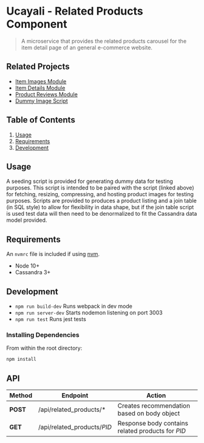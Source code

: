# Ucayali - Related Products Component

> A microservice that provides the related products carousel for the item detail page of an general e-commerce website.

## Related Projects

  - [Item Images Module](https://github.com/Ucayali/Michael-Service)
  - [Item Details Module](https://github.com/Ucayali/Matt-Service)
  - [Product Reviews Module](https://github.com/Ucayali/Review-Service)
  - [Dummy Image Script](https://github.com/Ucayali/dummy-imager)

## Table of Contents

1. [Usage](#usage)
1. [Requirements](#requirements)
1. [Development](#development)

## Usage

A seeding script is provided for generating dummy data for testing purposes. This script is intended to be paired with the script (linked above) for fetching, resizing, compressing, and hosting product images for testing purposes. Scripts are provided to produces a product listing and a join table (in SQL style) to allow for flexibility in data shape, but if the join table script is used test data will then need to be denormalized to fit the Cassandra data model provided.

## Requirements

An `nvmrc` file is included if using [nvm](https://github.com/creationix/nvm).

- Node 10+
- Cassandra 3+

## Development

- `npm run build-dev` Runs webpack in dev mode
- `npm run server-dev` Starts nodemon listening on port 3003
- `npm run test` Runs jest tests

### Installing Dependencies

From within the root directory:

```sh
npm install
```

## API

|  Method      |  Endpoint                           |  Action                                                |
| ------------ | ----------------------------------- | ------------------------------------------------------ |
|  **POST**    |  /api/related_products/*            |  Creates recommendation based on body object           |
|  **GET**     |  /api/related_products/*PID*        |  Response body contains related products for *PID*     |

